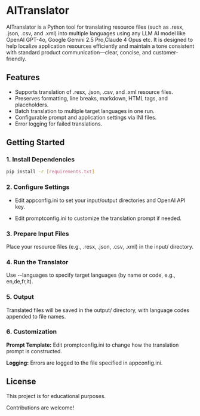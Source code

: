 # AITranslator

AITranslator is a Python tool for translating resource files (such as .resx, .json, .csv, and .xml) into multiple languages using any LLM AI model like OpenAI GPT-4o, Google Gemini 2.5 Pro,Claude 4 Opus etc. It is designed to help  localize application resources efficiently and maintain a tone consistent with standard product communication—clear, concise, and customer-friendly.

## Features

- Supports translation of .resx, .json, .csv, and .xml resource files.
- Preserves formatting, line breaks, markdown, HTML tags, and placeholders.
- Batch translation to multiple target languages in one run.
- Configurable prompt and application settings via INI files.
- Error logging for failed translations.

## Getting Started

### 1. Install Dependencies

```sh
pip install -r [requirements.txt]
```

### 2. Configure Settings

- Edit appconfig.ini to set your input/output directories and OpenAI API key.

- Edit promptconfig.ini to customize the translation prompt if needed.

### 3. Prepare Input Files
Place your resource files (e.g., .resx, .json, .csv, .xml) in the input/ directory.

### 4. Run the Translator
Use --languages to specify target languages (by name or code, e.g., en,de,fr,it).

### 5. Output
Translated files will be saved in the output/ directory, with language codes appended to file names.

### 6. Customization
**Prompt Template:** Edit promptconfig.ini to change how the translation prompt is constructed.

**Logging:** Errors are logged to the file specified in appconfig.ini.

## License
This project is for educational purposes.

Contributions are welcome!

